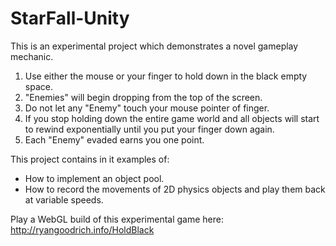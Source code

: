 # StarFall-Unity

This is an experimental project which demonstrates a novel gameplay mechanic.

1. Use either the mouse or your finger to hold down in the black empty space.
2. "Enemies" will begin dropping from the top of the screen.
3. Do not let any "Enemy" touch your mouse pointer of finger.
4. If you stop holding down the entire game world and all objects will start to rewind exponentially until you put your finger down again.
5. Each "Enemy" evaded earns you one point.

This project contains in it examples of:
- How to implement an object pool.
- How to record the movements of 2D physics objects and play them back at variable speeds.

Play a WebGL build of this experimental game here:
http://ryangoodrich.info/HoldBlack
